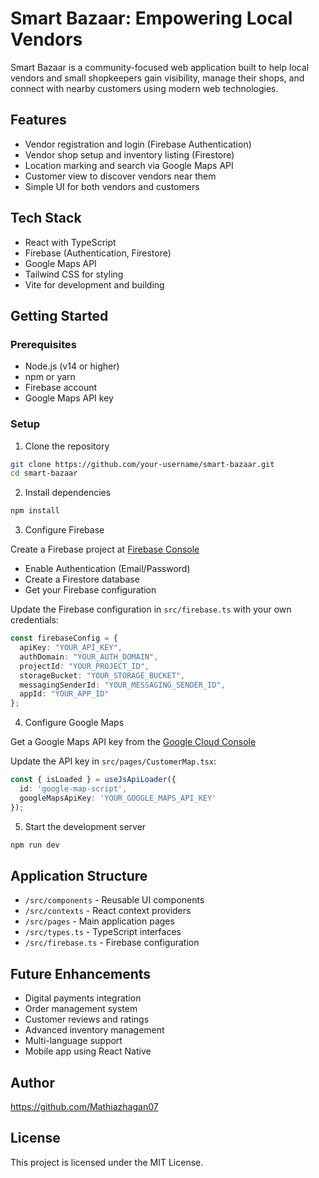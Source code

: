 # Smart Bazaar: Empowering Local Vendors

Smart Bazaar is a community-focused web application built to help local vendors and small shopkeepers gain visibility, manage their shops, and connect with nearby customers using modern web technologies.

##  Features

- Vendor registration and login (Firebase Authentication)
- Vendor shop setup and inventory listing (Firestore)
- Location marking and search via Google Maps API
- Customer view to discover vendors near them
- Simple UI for both vendors and customers

##  Tech Stack

- React with TypeScript
- Firebase (Authentication, Firestore)
- Google Maps API
- Tailwind CSS for styling
- Vite for development and building

##  Getting Started

### Prerequisites

- Node.js (v14 or higher)
- npm or yarn
- Firebase account
- Google Maps API key

### Setup

1. Clone the repository
```bash
git clone https://github.com/your-username/smart-bazaar.git
cd smart-bazaar
```

2. Install dependencies
```bash
npm install
```

3. Configure Firebase

Create a Firebase project at [Firebase Console](https://console.firebase.google.com/)

- Enable Authentication (Email/Password)
- Create a Firestore database
- Get your Firebase configuration

Update the Firebase configuration in `src/firebase.ts` with your own credentials:

```typescript
const firebaseConfig = {
  apiKey: "YOUR_API_KEY",
  authDomain: "YOUR_AUTH_DOMAIN",
  projectId: "YOUR_PROJECT_ID",
  storageBucket: "YOUR_STORAGE_BUCKET",
  messagingSenderId: "YOUR_MESSAGING_SENDER_ID",
  appId: "YOUR_APP_ID"
};
```

4. Configure Google Maps

Get a Google Maps API key from the [Google Cloud Console](https://console.cloud.google.com/)

Update the API key in `src/pages/CustomerMap.tsx`:

```typescript
const { isLoaded } = useJsApiLoader({
  id: 'google-map-script',
  googleMapsApiKey: 'YOUR_GOOGLE_MAPS_API_KEY'
});
```

5. Start the development server
```bash
npm run dev
```

##  Application Structure

- `/src/components` - Reusable UI components
- `/src/contexts` - React context providers
- `/src/pages` - Main application pages
- `/src/types.ts` - TypeScript interfaces
- `/src/firebase.ts` - Firebase configuration


##  Future Enhancements

- Digital payments integration
- Order management system
- Customer reviews and ratings
- Advanced inventory management
- Multi-language support
- Mobile app using React Native

##  Author

https://github.com/Mathiazhagan07

##  License

This project is licensed under the MIT License.
